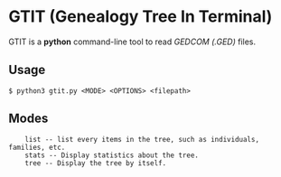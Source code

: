 # GTIT (Genealogy Tree In Terminal)

GTIT is a **python** command-line tool to read _GEDCOM (.GED)_ files.


## Usage
```
$ python3 gtit.py <MODE> <OPTIONS> <filepath>
``` 

## Modes
```
    list -- list every items in the tree, such as individuals, families, etc.
    stats -- Display statistics about the tree.
    tree -- Display the tree by itself.
```